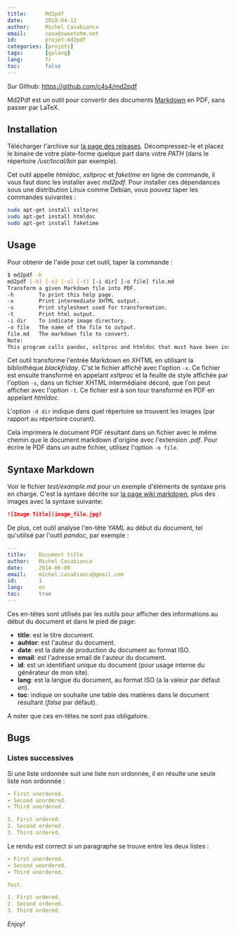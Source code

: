 ```yaml
---
title:      Md2pdf
date:       2018-04-12
author:     Michel Casabianca
email:      casa@sweetohm.net
id:         projet-md2pdf
categories: [projets]
tags:       [golang]
lang:       fr
toc:        false
---
```


Sur Github: <https://github.com/c4s4/md2pdf>

Md2Pdf est un outil pour convertir des documents [Markdown](https://en.wikipedia.org/wiki/Markdown) en PDF, sans passer par LaTeX.

<!--more-->

Installation
------------

Télécharger l'archive sur [la page des releases](https://github.com/c4s4/md2pdf/releases). Décompressez-le et placez le binaire de votre plate-forme quelque part dans votre *PATH* (dans le répertoire */usr/local/bin* par exemple).

Cet outil appelle *htmldoc*, *xsltproc* et *faketime* en ligne de commande, il vous faut donc les installer avec *md2pdf*. Pour installer ces dépendances sous une distribution Linux comme Debian, vous pouvez taper les commandes suivantes :

```bash
sudo apt-get install xsltproc
sudo apt-get install htmldoc
sudo apt-get install faketime
```

Usage
-----

Pour obtenir de l'aide pour cet outil, taper la commande :

```bash
$ md2pdf -h
md2pdf [-h] [-x] [-s] [-t] [-i dir] [-o file] file.md
Transform a given Markdown file into PDF.
-h        To print this help page.
-x        Print intermediate XHTML output.
-s        Print stylesheet used for transformation.
-t        Print html output.
-i dir    To indicate image directory.
-o file   The name of the file to output.
file.md   The markdown file to convert.
Note:
This program calls pandoc, xsltproc and htmldoc that must have been installed.
```

Cet outil transforme l'entrée Markdown en XHTML en utilisant la bibliothèque *blackfriday*. C'st le fichier affiché avec l'option `-x`. Ce fichier est ensuite transformé en appelant *xsltproc* et la feuille de style affichée par l'option `-s`, dans un fichier XHTML intermédiaire décoré, que l'on peut afficher avec l'option `-t`. Ce fichier est à son tour transformé en PDF en appelant *htmldoc*.

L'option `-d dir` indique dans quel répertoire se trouvent les images (par rapport au répertoire courant).

Cela imprimera le document PDF résultant dans un fichier avec le même chemin que le document markdown d'origine avec l'extension *.pdf*. Pour écrire le PDF dans un autre fichier, utilisez l'option `-o file`.

Syntaxe Markdown
----------------

Voir le fichier *test/example.md* pour un exemple d'éléments de syntaxe pris en charge. C'est la syntaxe décrite sur [la page wiki markdown](http://en.wikipedia.org/wiki/Markdown), plus des images avec la syntaxe suivante:

```md
![Image Title](image_file.jpg)
```

De plus, cet outil analyse l'en-tête *YAML* au début du document, tel qu'utilisé par l'outil *pandoc*, par exemple :

```yaml
---
title:    Document title
author:   Michel Casabianca
date:     2014-06-09
email:    michel.casabianca@gmail.com
id:       1
lang:     en
toc:      true
---
```

Ces en-têtes sont utilisés par les outils pour afficher des informations au début du document et dans le pied de page:

- **title**: est le titre document.
- **auhtor**: est l'auteur du document.
- **date**: est la date de production du document au format ISO.
- **email**: est l'adresse email de l'auteur du document.
- **id**: est un identifiant unique du document (pour usage interne du générateur de mon site).
- **lang**: est la langue du document, au format ISO (a la valeur par défaut *en*).
- **toc**: indique on souhaite une table des matières dans le document résultant (*false* par défaut).

A noter que ces en-têtes ne sont pas obligatoire.

Bugs
----

### Listes successives

Si une liste ordonnée suit une liste non ordonnée, il en résulte une seule liste non ordonnée :

```yaml
- First unordered.
- Second unordered.
- Third unordered.

1. First ordered.
2. Second ordered.
3. Third ordered.
```

Le rendu est correct si un paragraphe se trouve entre les deux listes :

```yaml
- First unordered.
- Second unordered.
- Third unordered.

Test.

1. First ordered.
2. Second ordered.
3. Third ordered.
```

*Enjoy!*
